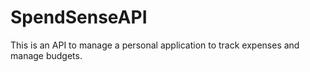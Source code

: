 # SpendSenseAPI
This is an API to manage a personal application to track expenses and manage budgets.
